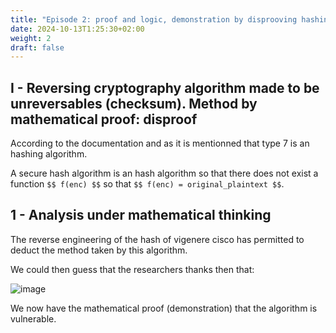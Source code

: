 ```yaml
---
title: "Episode 2: proof and logic, demonstration by disprooving hashing algorithm"
date: 2024-10-13T1:25:30+02:00
weight: 2
draft: false
---
```


## I - Reversing cryptography algorithm made to be unreversables (checksum). Method by mathematical proof: disproof

According to the documentation and as it is mentionned that type 7 is an hashing algorithm.

A secure hash algorithm is an hash algorithm so that there does not exist a function `$$ f(enc) $$` so that `$$ f(enc) = original_plaintext $$`. 

## 1 - Analysis under mathematical thinking


The reverse engineering of the hash of vigenere cisco has permitted to deduct the method taken by this algorithm.

We could then guess that the researchers thanks then that:

![image](/gogo-s-blog-cpe/from-0-to-crypto-by-projects/episode-2-proof-demonstration/theory-behind-type7-hash.png)

We now have the mathematical proof (demonstration) that the algorithm is vulnerable.